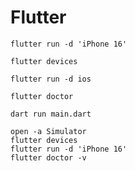 # Flutter





`flutter run -d 'iPhone 16'`

`flutter devices`

`flutter run -d ios`

`flutter doctor`




`dart run main.dart`



```
open -a Simulator
flutter devices
flutter run -d 'iPhone 16'
flutter doctor -v
```